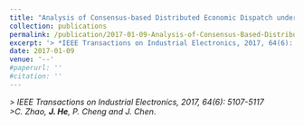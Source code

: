 ```yaml
---
title: "Analysis of Consensus-based Distributed Economic Dispatch under Stealthy Attacks"
collection: publications
permalink: /publication/2017-01-09-Analysis-of-Consensus-Based-Distributed-Economic-Dispatch/
excerpt: '> *IEEE Transactions on Industrial Electronics, 2017, 64(6): 5107-5117*<br>*C. Zhao, **J. He**, P. Cheng and J. Chen*.'
date: 2017-01-09
venue: '--'
#paperurl: ''
#citation: ''
---
```

*> IEEE Transactions on Industrial Electronics, 2017, 64(6): 5107-5117*  
*>C. Zhao, **J. He**, P. Cheng and J. Chen*.